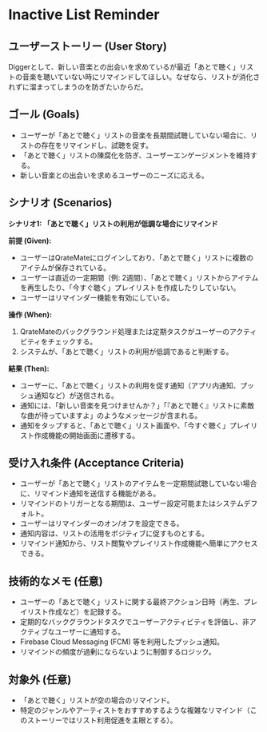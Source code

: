 # Inactive List Reminder

## ユーザーストーリー (User Story)

Diggerとして、新しい音楽との出会いを求めているが最近「あとで聴く」リストの音楽を聴いていない時にリマインドしてほしい。なぜなら、リストが消化されずに溜まってしまうのを防ぎたいからだ。

## ゴール (Goals)

- ユーザーが「あとで聴く」リストの音楽を長期間試聴していない場合に、リストの存在をリマインドし、試聴を促す。
- 「あとで聴く」リストの陳腐化を防ぎ、ユーザーエンゲージメントを維持する。
- 新しい音楽との出会いを求めるユーザーのニーズに応える。

## シナリオ (Scenarios)

**シナリオ1: 「あとで聴く」リストの利用が低調な場合にリマインド**

**前提 (Given):**

- ユーザーはQrateMateにログインしており、「あとで聴く」リストに複数のアイテムが保存されている。
- ユーザーは直近の一定期間（例: 2週間）、「あとで聴く」リストからアイテムを再生したり、「今すぐ聴く」プレイリストを作成したりしていない。
- ユーザーはリマインダー機能を有効にしている。

**操作 (When):**

1. QrateMateのバックグラウンド処理または定期タスクがユーザーのアクティビティをチェックする。
2. システムが、「あとで聴く」リストの利用が低調であると判断する。

**結果 (Then):**

- ユーザーに、「あとで聴く」リストの利用を促す通知（アプリ内通知、プッシュ通知など）が送信される。
- 通知には、「新しい音楽を見つけませんか？」「『あとで聴く』リストに素敵な曲が待っていますよ」のようなメッセージが含まれる。
- 通知をタップすると、「あとで聴く」リスト画面や、「今すぐ聴く」プレイリスト作成機能の開始画面に遷移する。

## 受け入れ条件 (Acceptance Criteria)

- ユーザーが「あとで聴く」リストのアイテムを一定期間試聴していない場合に、リマインド通知を送信する機能がある。
- リマインドのトリガーとなる期間は、ユーザー設定可能またはシステムデフォルト。
- ユーザーはリマインダーのオン/オフを設定できる。
- 通知内容は、リストの活用をポジティブに促すものとする。
- リマインド通知から、リスト閲覧やプレイリスト作成機能へ簡単にアクセスできる。

## 技術的なメモ (任意)

- ユーザーの「あとで聴く」リストに関する最終アクション日時（再生、プレイリスト作成など）を記録する。
- 定期的なバックグラウンドタスクでユーザーアクティビティを評価し、非アクティブなユーザーに通知する。
- Firebase Cloud Messaging (FCM) 等を利用したプッシュ通知。
- リマインドの頻度が過剰にならないように制御するロジック。

## 対象外 (任意)

- 「あとで聴く」リストが空の場合のリマインド。
- 特定のジャンルやアーティストをおすすめするような複雑なリマインド（このストーリーではリスト利用促進を主眼とする）。

